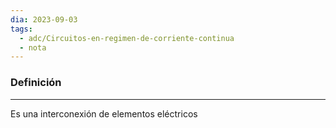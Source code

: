 ```yaml
---
dia: 2023-09-03
tags:
  - adc/Circuitos-en-regimen-de-corriente-continua
  - nota
---
```

### Definición
---
Es una interconexión de elementos eléctricos